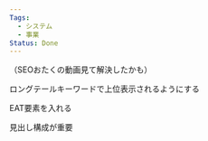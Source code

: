 ```yaml
---
Tags:
  - システム
  - 事業
Status: Done
---
```

（SEOおたくの動画見て解決したかも）

ロングテールキーワードで上位表示されるようにする

EAT要素を入れる

見出し構成が重要